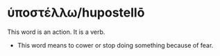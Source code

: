 # ὑποστέλλω/hupostellō
This word is an action. It is a verb.

* This word means to cower or stop doing something because of fear.
